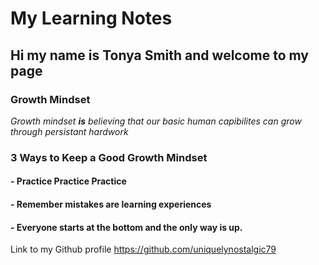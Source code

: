 


# My Learning Notes
  
  
## Hi my name is **Tonya Smith** and welcome to my page ##


  
  




### Growth Mindset






*Growth mindset **is** believing that our basic human capibilites can grow through persistant hardwork*



### 3 Ways to Keep a Good Growth Mindset

 ####  - Practice Practice Practice 
 
 ####  - Remember mistakes are learning experiences
 
 ####  - Everyone starts at the bottom and the only way is up.
 
 Link to my Github profile https://github.com/uniquelynostalgic79
